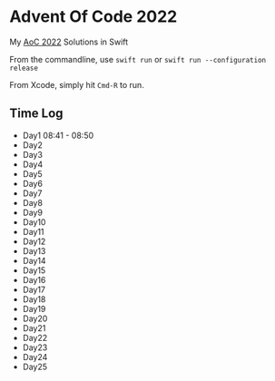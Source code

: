 # Advent Of Code 2022

My [AoC 2022](https://adventofcode.com/2022) Solutions in Swift

From the commandline, use `swift run` or `swift run --configuration release`

From Xcode, simply hit `Cmd-R` to run.

## Time Log

* Day1  08:41 - 08:50
* Day2  
* Day3  
* Day4  
* Day5  
* Day6  
* Day7  
* Day8  
* Day9  
* Day10  
* Day11  
* Day12  
* Day13  
* Day14  
* Day15  
* Day16  
* Day17  
* Day18  
* Day19  
* Day20  
* Day21  
* Day22  
* Day23  
* Day24  
* Day25  
